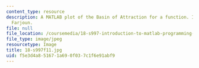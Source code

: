 ```yaml
---
content_type: resource
description: A MATLAB plot of the Basin of Attraction for a function. Image by Yossi
  Farjoun.
file: null
file_location: /coursemedia/18-s997-introduction-to-matlab-programming-fall-2011/f5e3d4a851671a690f037c1f6e91abf9_18-s997f11.jpg
file_type: image/jpeg
resourcetype: Image
title: 18-s997f11.jpg
uid: f5e3d4a8-5167-1a69-0f03-7c1f6e91abf9
---
```

